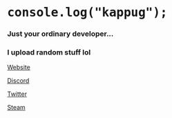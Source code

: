 <h1 style="font-family: 'Roboto Mono', monospace;">console.log("kappug");</h1>
<h3>Just your ordinary developer...</h3>

<h3>I upload random stuff lol</h3>

<a href="https://kappug.dev/">Website</a>

<a href="https://discord.com/users/715541337549570114/">Discord</a>

<a href="https://twitter.com/anotherkappug/">Twitter</a>

<a href="https://steamcommunity.com/id/kappug/">Steam</a>
